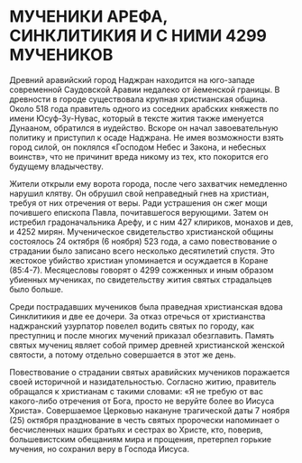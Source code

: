 # МУЧЕНИКИ АРЕФА, СИНКЛИТИКИЯ И С НИМИ 4299 МУЧЕНИКОВ

Древний аравийский город Наджран находится на юго-западе современной Саудовской Аравии недалеко от йеменской границы. В древности в городе существовала крупная христианская община. Около 518 года правитель одного из соседних арабских княжеств по имени Юсуф-Зу-Нувас, который в тексте жития также именуется Дунааном, обратился в иудейство. Вскоре он начал завоевательную политику и приступил к осаде Наджрана. Не имея возможности взять город силой, он поклялся «Господом Небес и Закона, и небесных воинств», что не причинит вреда никому из тех, кто покорится его будущему владычеству.

Жители открыли ему ворота города, после чего захватчик немедленно нарушил клятву. Он обрушил свой неправедный гнев на христиан, требуя от них отречения от веры. Ради устрашения он сжег мощи почившего епископа Павла, почитавшегося верующими. Затем он истребил градоначальника Арефу, и с ним 427 клириков, монахов и дев, и 4252 мирян. Мученическое свидетельство христианской общины состоялось 24 октября (6 ноября) 523 года, а само повествование о страдании было записано всего несколько десятилетий спустя. Это жестокое убийство христиан упоминается и осуждается в Коране (85:4-7). Месяцесловы говорят о 4299 сожженных и иным образом убиенных мучениках, по свидетельству жития святых страдальцев было больше.

Среди пострадавших мучеников была праведная христианская вдова Синклитикия и две ее дочери. За отказ отречься от христианства наджранский узурпатор повелел водить святых по городу, как преступниц и после многих мучений приказал обезглавить. Память святых мучениц являет собой пример древней христианской женской святости, а потому отдельно совершается в этот же день.

Повествование о страдании святых аравийских мучеников поражается своей историчной и назидательностью. Согласно житию, правитель обращался к христианам с такими словами: «Я не требую от вас какого-либо отречения от Бога, просто не веруйте более во Иисуса Христа». Совершаемое Церковью накануне трагической даты 7 ноября (25) октября празднование в честь святых пророчески напоминает о бесчисленных наших братьях и сестрах во Христе, кто, поверив, большевистским обещаниям мира и прощения, претерпел горькие мучения, но сохранил веру в Господа Иисуса.

